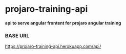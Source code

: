 # projaro-training-api


#### api to serve angular frontent for projaro angular training




### BASE URL

https://projaro-training-api.herokuapp.com/api/

